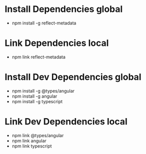 # Install Dependencies global
* npm install -g reflect-metadata

# Link Dependencies local
* npm link reflect-metadata

# Install Dev Dependencies global
* npm install -g @types/angular 
* npm install -g angular
* npm install -g typescript

# Link Dev Dependencies local
* npm link @types/angular 
* npm link angular
* npm link typescript